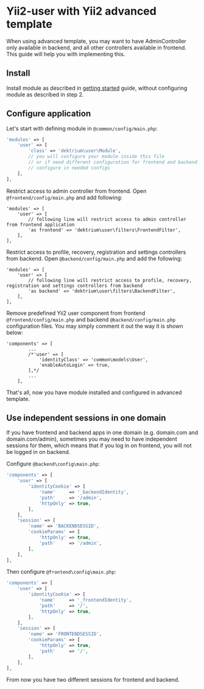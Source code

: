 # Yii2-user with Yii2 advanced template

When using advanced template, you may want to have AdminController only available in backend, and all other controllers available in frontend. This guide will help you with implementing this.

## Install

Install module as described in [getting started](getting-started.md) guide, without configuring module as described in step 2.

## Configure application

Let's start with defining module in `@common/config/main.php`:

```php
'modules' => [
    'user' => [
        'class' => 'dektrium\user\Module',
        // you will configure your module inside this file
        // or if need different configuration for frontend and backend you may
        // configure in needed configs
    ],
],
```

Restrict access to admin controller from frontend. Open `@frontend/config/main.php` and add following:

```
'modules' => [
    'user' => [
        // following line will restrict access to admin controller from frontend application
        'as frontend' => 'dektrium\user\filters\FrontendFilter',
    ],
],
```

Restrict access to profile, recovery, registration and settings controllers from backend. Open `@backend/config/main.php` and add the following:

```
'modules' => [
    'user' => [
        // following line will restrict access to profile, recovery, registration and settings controllers from backend
        'as backend' => 'dektrium\user\filters\BackendFilter',
    ],
],
```

Remove predefined Yii2 user component from frontend `@frontend/config/main.php` and backend `@backend/config/main.php` configuration files. You may simply comment it out the way it is shown below:

```
'components' => [
        ...
        /*'user' => [
            'identityClass' => 'common\models\User',
            'enableAutoLogin' => true,
        ],*/
        ...
    ],
```

That's all, now you have module installed and configured in advanced template.

## Use independent sessions in one domain

If you have frontend and backend apps in one domain (e.g. domain.com and domain.com/admin),
sometimes you may need to have independent sessions for them, which means that
if you log in on frontend, you will not be logged in on backend.

Configure `@backend\config\main.php`:

```php
'components' => [
    'user' => [
        'identityCookie' => [
            'name'     => '_backendIdentity',
            'path'     => '/admin',
            'httpOnly' => true,
        ],
    ],
    'session' => [
        'name' => 'BACKENDSESSID',
        'cookieParams' => [
            'httpOnly' => true,
            'path'     => '/admin',
        ],
    ],  
],
```

Then configure `@frontend\config\main.php`:

```php
'components' => [
    'user' => [
        'identityCookie' => [
            'name'     => '_frontendIdentity',
            'path'     => '/',
            'httpOnly' => true,
        ],
    ],
    'session' => [
        'name' => 'FRONTENDSESSID',
        'cookieParams' => [
            'httpOnly' => true,
            'path'     => '/',
        ],
    ],  
],
```

From now you have two different sessions for frontend and backend.
